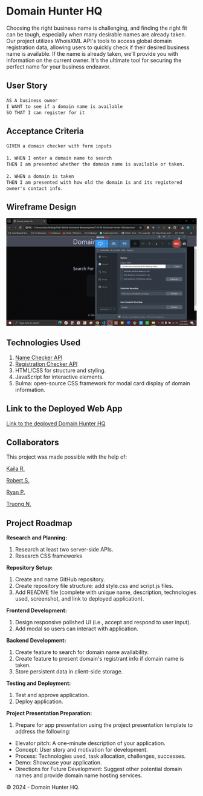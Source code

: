 # Domain Hunter HQ

Choosing the right business name is challenging, and finding the right fit can be tough, especially when many desirable names are already taken. Our project utilizes WhoisXML API's tools to access global domain registration data, allowing users to quickly check if their desired business name is available. If the name is already taken, we'll provide you with information on the current owner. It's the ultimate tool for securing the perfect name for your business endeavor.

## User Story

```
AS A business owner
I WANT to see if a domain name is available
SO THAT I can register for it
```

## Acceptance Criteria

```
GIVEN a domain checker with form inputs

1. WHEN I enter a domain name to search
THEN I am presented whether the domain name is available or taken.

2. WHEN a domain is taken
THEN I am presented with how old the domain is and its registered owner's contact info.
```

## Wireframe Design

![domain-hunter-hq](./assets/images/proj7-gif.gif)

## Technologies Used

1. [Name Checker API](https://domain-availability.whoisxmlapi.com/api)
2. [Registration Checker API](https://whois.whoisxmlapi.com/)
3. HTML/CSS for structure and styling.
4. JavaScript for interactive elements.
5. Bulma: open-source CSS framework for modal card display of domain information.

## Link to the Deployed Web App

[Link to the deployed Domain Hunter HQ](https://girlnotfound.github.io/Domain-Hunter-HQ/)

## Collaborators

This project was made possible with the help of:

[Kaila R.](https://github.com/girlnotfound)

[Robert S.](https://github.com/robscafe433)

[Ryan P.](https://github.com/RyanPetersen-89)

[Truong N.](https://github.com/ngojohn2002)

## Project Roadmap

**Research and Planning:**

1. Research at least two server-side APIs.
2. Research CSS frameworks

**Repository Setup:**

1. Create and name GitHub repository.
2. Create repository file structure: add style.css and script.js files.
3. Add README file (complete with unique name, description, technologies used, screenshot, and link to deployed application).

**Frontend Development:**

1. Design responsive polished UI (i.e., accept and respond to user input).
2. Add modal so users can interact with application.

**Backend Development:**

1. Create feature to search for domain name availability.
2. Create feature to present domain's registrant info if domain name is taken.
3. Store persistent data in client-side storage.

**Testing and Deployment:**

1. Test and approve application.
2. Deploy application.

**Project Presentation Preparation:**

1. Prepare for app presentation using the project presentation template to address the following:

- Elevator pitch: A one-minute description of your application.
- Concept: User story and motivation for development.
- Process: Technologies used, task allocation, challenges, successes.
- Demo: Showcase your application.
- Directions for Future Development: Suggest other potential domain names and provide domain name hosting services.

&copy; 2024 - Domain Hunter HQ.
